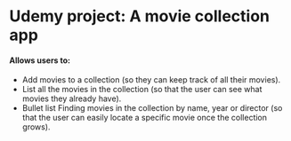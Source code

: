 # Udemy project: A movie collection app 
#### Allows users to: ####
* Add movies to a collection (so they can keep track of all their movies).
* List all the movies in the collection (so that the user can see what movies they already have).
* Bullet list Finding movies in the collection by name, year or director (so that the user can easily locate a specific movie once the collection grows).

